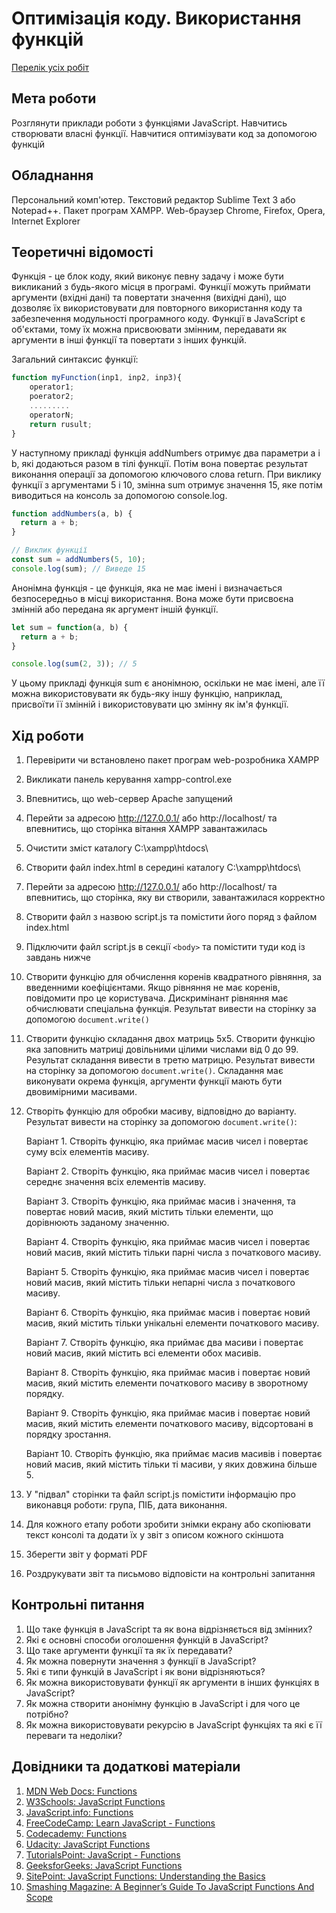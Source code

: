 # Оптимізація коду. Використання функцій

[Перелік усіх робіт](../README.md)

## Мета роботи

Розглянути приклади роботи з функціями JavaScript. Навчитись створювати власні функції. Навчитися оптимізувати код за допомогою функцій

## Обладнання

Персональний комп'ютер. Текстовий редактор Sublime Text 3 або Notepad++. Пакет програм XAMPP. Web-браузер Chrome, Firefox, Opera, Internet Explorer

## Теоретичні відомості

Функція - це блок коду, який виконує певну задачу і може бути викликаний з будь-якого місця в програмі. Функції можуть приймати аргументи (вхідні дані) та повертати значення (вихідні дані), що дозволяє їх використовувати для повторного використання коду та забезпечення модульності програмного коду. Функції в JavaScript є об'єктами, тому їх можна присвоювати змінним, передавати як аргументи в інші функції та повертати з інших функцій.

Загальний синтаксис функції:

```js
function myFunction(inp1, inp2, inp3){
    operator1;
    poerator2;
    .........
    operatorN;
    return rusult;
}
```

У наступному прикладі функція addNumbers отримує два параметри a і b, які додаються разом в тілі функції. Потім вона повертає результат виконання операції за допомогою ключового слова return. При виклику функції з аргументами 5 і 10, змінна sum отримує значення 15, яке потім виводиться на консоль за допомогою console.log.

```js
function addNumbers(a, b) {
  return a + b;
}

// Виклик функції
const sum = addNumbers(5, 10);
console.log(sum); // Виведе 15
```

Анонімна функція - це функція, яка не має імені і визначається безпосередньо в місці використання. Вона може бути присвоєна змінній або передана як аргумент іншій функції.

```js
let sum = function(a, b) {
  return a + b;
}

console.log(sum(2, 3)); // 5
```
У цьому прикладі функція sum є анонімною, оскільки не має імені, але її можна використовувати як будь-яку іншу функцію, наприклад, присвоїти її змінній і використовувати цю змінну як ім'я функції.


## Хід роботи

1. Перевірити чи встановлено пакет програм web-розробника XAMPP
2. Викликати панель керування xampp-control.exe
3. Впевнитись, що web-сервер Apache запущений
4. Перейти за адресою http://127.0.0.1/ або http://localhost/ та впевнитись, що сторінка вітання XAMPP завантажилась
5. Очистити зміст каталогу C:\xampp\htdocs\
6. Створити файл index.html в середині каталогу C:\xampp\htdocs\
7. Перейти за адресою http://127.0.0.1/ або http://localhost/ та впевнитись, що сторінка, яку ви створили, завантажилася корректно
8. Створити файл з назвою script.js та помістити його поряд з файлом index.html
9. Підключити файл script.js в секції `<body>` та помістити туди код із завдань нижче
10. Створити функцію для обчислення коренів квадратного рівняння, за введенними коефіцієнтами. Якщо рівняння не має коренів, повідомити про це користувача. Дискримінант рівняння має обчислювати спеціальна функція. Результат вивести на сторінку за допомогою `document.write()`
11. Створити функцію складання двох матриць 5х5. Створити функцію яка заповнить матриці довільними цілими числами від 0 до 99. Результат складання вивести в третю матрицю.  Результат вивести на сторінку за допомогою `document.write()`. Складання має виконувати окрема функція, аргументи функції мають бути двовимірними масивами.
12. Створіть функцію для обробки масиву, відповідно до варіанту.  Результат вивести на сторінку за допомогою `document.write()`:
    
    Варіант 1.  Створіть функцію, яка приймає масив чисел і повертає суму всіх елементів масиву.
    
    Варіант 2.  Створіть функцію, яка приймає масив чисел і повертає середнє значення всіх елементів масиву.
    
    Варіант 3.  Створіть функцію, яка приймає масив і значення, та повертає новий масив, який містить тільки елементи, що дорівнюють заданому значенню.
    
    Варіант 4.  Створіть функцію, яка приймає масив чисел і повертає новий масив, який містить тільки парні числа з початкового масиву.
    
    Варіант 5.  Створіть функцію, яка приймає масив чисел і повертає новий масив, який містить тільки непарні числа з початкового масиву.
    
    Варіант 6.  Створіть функцію, яка приймає масив і повертає новий масив, який містить тільки унікальні елементи початкового масиву.
    
    Варіант 7.  Створіть функцію, яка приймає два масиви і повертає новий масив, який містить всі елементи обох масивів.
    
    Варіант 8.  Створіть функцію, яка приймає масив і повертає новий масив, який містить елементи початкового масиву в зворотному порядку.
    
    Варіант 9.  Створіть функцію, яка приймає масив і повертає новий масив, який містить елементи початкового масиву, відсортовані в порядку зростання.
    
    Варіант 10. Створіть функцію, яка приймає масив масивів і повертає новий масив, який містить тільки ті масиви, у яких довжина більше 5.
    
13. У "підвал" сторінки та файл script.js помістити інформацію про виконавця роботи: група, ПІБ, дата виконання.
14. Для кожного етапу роботи зробити знімки екрану або скопіювати текст консолі та додати їх у звіт з описом кожного скіншота
15. Зберегти звіт у форматі PDF
16. Роздрукувати звіт та письмово відповісти на контрольні запитання

## Контрольні питання

1. Що таке функція в JavaScript та як вона відрізняється від змінних?
2. Які є основні способи оголошення функцій в JavaScript?
3. Що таке аргументи функції та як їх передавати?
4. Як можна повернути значення з функції в JavaScript?
5. Які є типи функцій в JavaScript і як вони відрізняються?
6. Як можна використовувати функції як аргументи в інших функціях в JavaScript?
7. Як можна створити анонімну функцію в JavaScript і для чого це потрібно?
8. Як можна використовувати рекурсію в JavaScript функціях та які є її переваги та недоліки?

## Довідники та додаткові матеріали

1. [MDN Web Docs: Functions](https://developer.mozilla.org/en-US/docs/Web/JavaScript/Reference/Functions)
2. [W3Schools: JavaScript Functions](https://www.w3schools.com/js/js_functions.asp)
3. [JavaScript.info: Functions](https://javascript.info/function-basics)
4. [FreeCodeCamp: Learn JavaScript - Functions](https://www.freecodecamp.org/learn/javascript-algorithms-and-data-structures/basic-javascript/write-reusable-javascript-with-functions)
5. [Codecademy: Functions](https://www.codecademy.com/learn/introduction-to-javascript/modules/learn-javascript-functions)
6. [Udacity: JavaScript Functions](https://www.udacity.com/course/intro-to-javascript--ud803)
7. [TutorialsPoint: JavaScript - Functions](https://www.tutorialspoint.com/javascript/javascript_functions.htm)
8. [GeeksforGeeks: JavaScript Functions](https://www.geeksforgeeks.org/functions-in-javascript/)
9. [SitePoint: JavaScript Functions: Understanding the Basics](https://www.sitepoint.com/understanding-essence-javascript-functions/)
10. [Smashing Magazine: A Beginner’s Guide To JavaScript Functions And Scope](https://www.smashingmagazine.com/2020/04/beginners-guide-javascript-functions-scope/)
